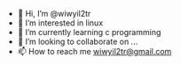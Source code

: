 - 👋 Hi, I’m @wiwyil2tr
- 👀 I’m interested in linux
- 🌱 I’m currently learning c programming
- 💞️ I’m looking to collaborate on ...
- 📫 How to reach me wiwyil2tr@gmail.com

<!---
wiwyil2tr/wiwyil2tr is a ✨ special ✨ repository because its `README.md` (this file) appears on your GitHub profile.
You can click the Preview link to take a look at your changes.
--->
